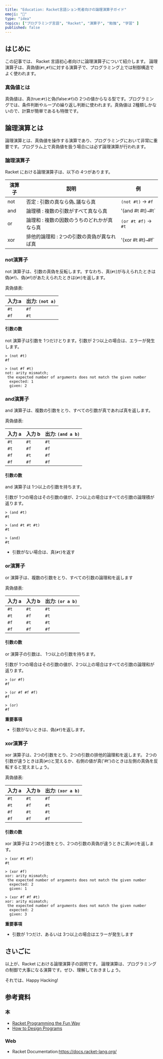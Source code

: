 ```yaml
---
title: "Education: Racket言語ション死者向けの論理演算子ガイド"
emoji: "🎾"
type: "idea"
topics: ["プログラミング言語", "Racket", "演算子", "勉強", "学習" ]
published: false
---
```


## はじめに

この記事では、 Racket 言語初心者向けに論理演算子について紹介します。
論理演算子は、真偽値(`#t`,`#f`)に対する演算子で、プログラミング上では制御構造でよく使われます。

### 真偽値とは

真偽値は、真(true:`#t`)と偽(false:`#f`)の 2つの値からなる型です。プログラミングでは、条件判断やループの繰り返し判断に使われます。真偽値は 2種類しかないので、計算が簡単であるも特徴です。

## 論理演算とは

論理演算とは、真偽値を操作する演算であり、プログラミングにおいて非常に重要です。プログラム上で真偽値を扱う場合には必ず論理演算が行われます。

### 論理演算子

Racket における論理演算子は、以下の 4つがあります。

| 演算子 | 説明 | 例 |
| --- | --- | --- |
| not | 否定 : 引数の真なら偽､議なら真 | `(not #t)` → `#f` |
| and | 論理積 : 複数の引数がすべて真なら真 | '(and #t #t)` → `#t` |
| or | 論理和 : 複数の因数のうちのどれかが真なら真 | `(or #t #f)` → `#t` |
| xor | 排他的論理和 : 2つの引数の真偽が異なれば真 |'(xor #t #t)` → `#f` |

### not演算子

not 演算子は、引数の真偽を反転します。すなわち、真(`#t`)が与えられたときは偽(`#f`)、偽(`#f`)があたえられたときは(`#t`)を返します。

真偽値表:

| 入力:a | 出力: `(not a)` |
| --- | --- |
| `#t` | `#f` |
| `#f` | `#t` |

#### 引数の数

not 演算子は引数を 1つだけとります。引数が 2つ以上の場合は、エラーが発生します。

``` Racket
> (not #t)
#f

> (not #f #t)
not: arity mismatch;
 the expected number of arguments does not match the given number
  expected: 1
  given: 2

```

### and演算子

and 演算子は、複数の引数をとり、すべての引数が真であれば真を返します。

真偽値表:

| 入力 a | 入力 b | 出力: `(and a b)` |
| --- | --- | --- |
| `#t` | `#t` | `#t` |
| `#t` |  `#f` | `#f` |
| `#f` |  `#t` | `#f` |
| `#f` |  `#f` | `#f` |

#### 引数の数

and 演算子は 1つ以上の引数を持ちます。

引数が 1つの場合はその引数の値が、2つ以上の場合はすべての引数の論理積が返ります。

``` Racket
> (and #t)
#t

> (and #t #t #t)
#t

> (and)
#t

```

- 引数がない場合は、真(`#t`)を返す

### or演算子

or 演算子は、複数の引数をとり、すべての引数の論理和を返します

真偽値表:

| 入力 a | 入力 b | 出力: `(or a b)` |
| --- | --- | --- |
| `#t` | `#t` | `#t` |
| `#t` |  `#f` | `#t` |
| `#f` |  `#t` | `#t` |
| `#f` |  `#f` | `#f` |

#### 引数の数

or 演算子の引数は、 1つ以上の引数を持ちます。

引数が 1つの場合はその引数の値が、2つ以上の場合はすべての引数の論理和が返ります。

``` Racket
> (or #f)
#f

> (or #f #f #f)
#f

> (or)
#f

```

**重要事項**

- 引数がないときは、偽(`#f`)を返します。

### xor演算子

xor 演算子は、2つの引数をとり、2つの引数の排他的論理和を返します。
2つの引数が違うときは真(`#t`)と覚えるか、右側の値が真('#t')のときは左側の真偽を反転すると覚えましょう。

真偽値表:

| 入力 a | 入力 b | 出力: `(xor a b)` |
| --- | --- | --- |
| `#t` | `#t` | `#f` |
| `#t` |  `#f` | `#t` |
| `#f` |  `#t` | `#t` |
| `#f` |  `#f` | `#f` |

#### 引数の数

xor 演算子は 2つの引数をとり、2つの引数の真偽が違うときに真(`#t`)を返します。

``` Racket
> (xor #t #f)
#t

> (xor #f)
xor: arity mismatch;
 the expected number of arguments does not match the given number
  expected: 2
  given: 1

> (xor #f #f #t)
xor: arity mismatch;
 the expected number of arguments does not match the given number
  expected: 2
  given: 3

```

**重要事項**

- 引数が 1つだけ、あるいは 3つ以上の場合はエラーが発生します

## さいごに

以上が、Racket における論理演算子の説明です。
論理演算は、プログラミングの制御で大事になる演算です。ぜひ、理解しておきましょう。

それでは、Happy Hacking!

## 参考資料

### 本

- [Racket Programming the Fun Way](https://www.amazon.co.jp/dp/1718500823)
- [How to Design Programs](https://www.amazon.co.jp/exec/obidos/ASIN/0262534800/)

### Web

- Racket Documentation:<https://docs.racket-lang.org/>
